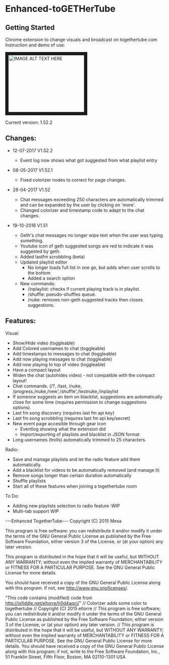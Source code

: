 # Enhanced-toGETHerTube

## Getting Started
Chrome extension to change visuals and broadcast on togethertube.com
Instruction and demo of use:

<a href="http://www.youtube.com/watch?feature=player_embedded&v=k-_7ifroYwc
" target="_blank"><img src="http://img.youtube.com/vi/k-_7ifroYwc/0.jpg" 
alt="IMAGE ALT TEXT HERE" width="240" height="180" border="10" /></a>

Current version:  1.52.2
## Changes:
* 12-07-2017 V1.52.2
  * Event log now shows what got suggested from what playlist entry
* 08-05-2017 V1.52.1		
  * Fixed colorizer nodes to correct for page changes.


* 28-04-2017 V1.52
  * Chat messages exceeding 250 characters are automatically trimmed and can be expanded by the user by clicking
		on 'more'.
  * Changed colorizer and timestamp code to adapt to the chat changes.
  

* 19-10-2016 V1.51
  * Geth's chat messages no longer wipe text when the user was typing something.
  * Youtube icon of geth suggested songs are red to indicate it was suggested by geth.
  * Added lastfm scrobbling (beta)
  * Updated playlist editor 
    * No longer loads full list in one go, but adds when user scrolls to the bottom
    * Added a search option
  * New commands:
    * /inplaylist: 	checks if current playing track is in playlist.
    * /shuffle: 		pseudo-shuffles queue.
    * /nuke:			removes non-geth suggested tracks then closes suggestions.
			


## Features:

Visual:
 - Show/Hide video (toggleable)
 - Add Colored usernames to chat (toggleable)
 - Add timestamps to messages to chat (toggleable)
 - Add now playing messages to chat (toggleable)
 - Add now playing to top of video (toggleable)
 - Have a compact layout
 - Widen the chat (autohides video) - not compatible with the compact layout!
 - Chat commands. (/?, /last, /nuke, /progress,/nuke,/new',/shuffle',/testnuke,/inplaylist
 - If someone suggests an item on blacklist, suggestions are automatically close for some time (requires permission to change suggestions options).
 - Last fm song discovery (requires last fm api key)
 - Last fm song scrobbling (requires last fm api key/secret)
 - New event page accesible through gear icon 
   - Eventlog showing what the extension did
   - Import/exporting of playlists and blacklist in JSON format
 - Long usernames (trolls) automatically trimmed to 25 characters.
 
Radio:
 - Save and manage playlists and let the radio feature add them automatically.
 - Add a blacklist for videos to be automatically removed (and manage it)
 - Remove songs longer than certain duration automatically
 - Shuffle playlists
 - Start all of these features when joining a togethertube room

To Do:
  - Adding new playlists selection to radio feature :WIP
  - Multi-tab support WIP
 
 
---Enhanced TogetherTube---
Copyright (C) 2015 Mesa

This program is free software: you can redistribute it and/or modify
it under the terms of the GNU General Public License as published by
the Free Software Foundation, either version 3 of the License, or
(at your option) any later version.

This program is distributed in the hope that it will be useful,
but WITHOUT ANY WARRANTY; without even the implied warranty of
MERCHANTABILITY or FITNESS FOR A PARTICULAR PURPOSE.  See the
GNU General Public License for more details.

You should have received a copy of the GNU General Public License
along with this program.  If not, see <http://www.gnu.org/licenses/>.

"This code contains (modified) code from http://jsfiddle.net/eltorre/h0d4aqcj/"
 //  Colorizer adds some color to togethertube
 //  Copyright (C) 2015 eltorre
 //  This program is free software; you can redistribute it and/or modify it under the terms of the GNU General Public License as published by the Free Software Foundation; either version 3 of the License, or (at your option) any later version.
// This program is distributed in the hope that it will be useful, but WITHOUT ANY WARRANTY; without even the implied warranty of MERCHANTABILITY or FITNESS FOR A PARTICULAR PURPOSE.  See the GNU General Public License for more details. You should have received a copy of the GNU General Public License along with this program; if not, write to the Free Software Foundation, Inc., 51 Franklin Street, Fifth Floor, Boston, MA 02110-1301  USA

